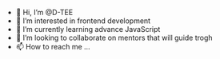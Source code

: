 - 👋 Hi, I’m @D-TEE
- 👀 I’m interested in frontend development
- 🌱 I’m currently learning advance JavaScript
- 💞️ I’m looking to collaborate on mentors that will guide trogh 
- 📫 How to reach me ...

<!---
D-TEE/D-TEE is a ✨ special ✨ repository because its `README.md` (this file) appears on your GitHub profile.
You can click the Preview link to take a look at your changes.
--->
